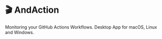 # 🎬 AndAction

Monitoring your GitHub Actions Workflows.
Desktop App for macOS, Linux and Windows.

